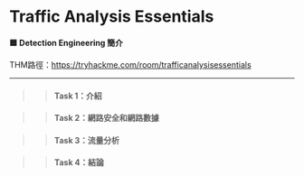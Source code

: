 # Traffic Analysis Essentials

**🟦 Detection Engineering 簡介**

THM路徑：https://tryhackme.com/room/trafficanalysisessentials

---

>> #### Task 1：介紹

>> #### Task 2：網路安全和網路數據

>> #### Task 3：流量分析

>> #### Task 4：結論